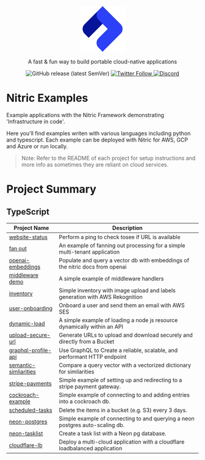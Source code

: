 <p align="center">
  <a href="https://nitric.io">
    <img src="https://raw.githubusercontent.com/nitrictech/nitric/main/docs/assets/nitric-logo.svg" width="120" alt="Nitric Logo"/>
  </a>
</p>

<p align="center">
  A fast & fun way to build portable cloud-native applications
</p>

<p align="center">
  <img alt="GitHub release (latest SemVer)" src="https://img.shields.io/github/v/release/nitrictech/nitric?sort=semver">
  <a href="https://twitter.com/nitric_io">
    <img alt="Twitter Follow" src="https://img.shields.io/twitter/follow/nitric_io?label=Follow&style=social">
  </a>
  <a href="https://discord.gg/Webemece5C"><img alt="Discord" src="https://img.shields.io/discord/955259353043173427?label=discord"></a>
</p>

# Nitric Examples

Example applications with the Nitric Framework demonstrating 'Infrastructure in code'.

Here you'll find examples writen with various languages including python and typescript. Each example can be deployed with Nitric for AWS, GCP and Azure or run locally.

> Note: Refer to the README of each project for setup instructions and more info as sometimes they are reliant on cloud services.

# Project Summary

## TypeScript

| Project Name                                      | Description                                                                   |
| ------------------------------------------------- | ----------------------------------------------------------------------------- |
| [website-status](./website-status/)               | Perform a ping to check tosee if URL is available                             |
| [fan out](./fan-out/)                             | An example of fanning out processing for a simple multi-tenant application    |
| [openai-embeddings](./openai-embeddings/)         | Populate and query a vector db with embeddings of the nitric docs from openai |
| [middleware demo](./middleware-demo/)             | A simple example of middleware handlers                                       |
| [inventory](./product-inventory/)                 | Simple inventory with image upload and labels generation with AWS Rekognition |
| [user-onboarding](./user-onboarding/)             | Onboard a user and send them an email with AWS SES                            |
| [dynamic-load](./dynamic-load/)                   | A simple example of loading a node js resource dynamically within an API      |
| [upload-secure-url](./upload-secure-url/)         | Generate URLs to upload and download securely and directly from a Bucket      |
| [graphql-profile-api](./profile-api-graphql/)     | Use GraphQL to Create a reliable, scalable, and performant HTTP endpoint      |
| [semantic-simliarities](./semantic-simliarities/) | Compare a query vector with a vectorized dictionary for similarities          |
| [stripe-payments](./stripe-payments/)             | Simple example of setting up and redirecting to a stripe payment gateway.     |
| [cockroach-example](./cockroach-example/)         | Simple example of connecting to and adding entries into a cockroach db.       |
| [scheduled-tasks](./scheduled-tasks/)             | Delete the items in a bucket (e.g. S3) every 3 days.                          |
| [neon-postgres](./neon/)                          | Simple example of connecting to and querying a neon postgres auto-scaling db. |
| [neon-tasklist](./neon-tasklist/)                 | Create a task list with a Neon pg database.                                   |
| [cloudflare-lb](./cloudflare-lb/)                 | Deploy a multi-cloud application with a cloudflare loadbalanced application   |
